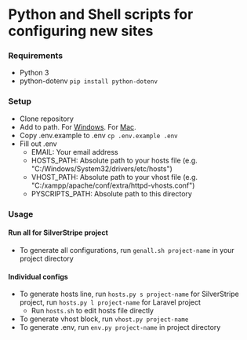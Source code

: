 # Python and Shell scripts for configuring new sites

### Requirements
- Python 3
- python-dotenv `pip install python-dotenv`

### Setup
- Clone repository
- Add to path. For [Windows](https://docs.alfresco.com/4.2/tasks/fot-addpath.html). For [Mac](https://www.architectryan.com/2012/10/02/add-to-the-path-on-mac-os-x-mountain-lion/).
- Copy .env.example to .env `cp .env.example .env`
- Fill out .env
  - EMAIL: Your email address
  - HOSTS_PATH: Absolute path to your hosts file (e.g. "C:/Windows/System32/drivers/etc/hosts")
  - VHOST_PATH: Absolute path to your vhost file (e.g. "C:/xampp/apache/conf/extra/httpd-vhosts.conf")
  - PYSCRIPTS_PATH: Absolute path to this directory
  
### Usage
#### Run all for SilverStripe project
- To generate all configurations, run `genall.sh project-name` in your project directory
#### Individual configs
- To generate hosts line, run `hosts.py s project-name` for SilverStripe project, run `hosts.py l project-name` for Laravel project
  - Run `hosts.sh` to edit hosts file directly
- To generate vhost block, run `vhost.py project-name`
- To generate .env, run `env.py project-name` in project directory
